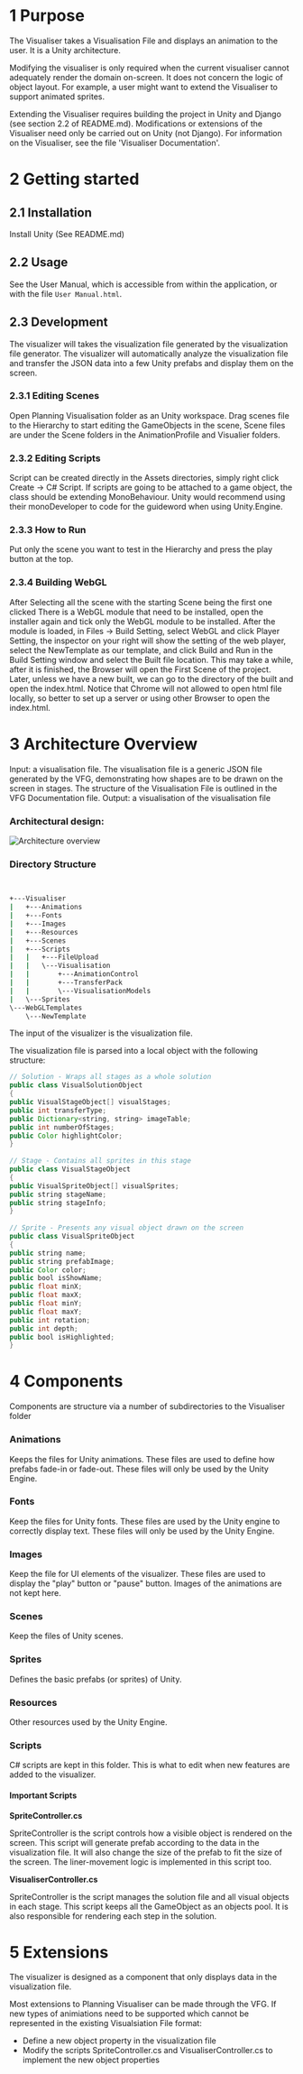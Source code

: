 # 1 Purpose


The Visualiser takes a Visualisation File and displays an animation to the user. It is a Unity architecture.


Modifying the visualiser is only required when the current visualiser cannot adequately render the domain on-screen. It does not concern the logic of object layout. For example, a user might want to extend the Visualiser to support animated sprites.

Extending the Visualiser requires building the project in Unity and Django (see section 2.2 of README.md). Modifications or extensions of the Visualiser need only be carried out on Unity (not Django). For information on the Visualiser, see the file 'Visualiser Documentation'.


# 2 Getting started


## 2.1 Installation


Install Unity (See README.md)


## 2.2 Usage


See the User Manual, which is accessible from within the application, or with the file `User Manual.html`.


## 2.3 Development

The visualizer will takes the visualization file generated by the visualization file generator. The visualizer will automatically analyze the visualization file and transfer the JSON data into a few Unity prefabs and display them on the screen.

### 2.3.1 Editing Scenes

Open Planning Visualisation folder as an Unity workspace. Drag scenes file to the Hierarchy to start editing the GameObjects in the scene, Scene files are under the Scene folders
in the AnimationProfile and Visualier folders.

### 2.3.2 Editing Scripts

Script can be created directly in the Assets directories, simply right click Create -> C# Script. If scripts are going to be attached to a game object, the class should be extending
MonoBehaviour. Unity would recommend using their monoDeveloper to code for the guideword when using Unity.Engine.

### 2.3.3 How to Run

Put only the scene you want to test in the Hierarchy and press the play button at the top.

### 2.3.4 Building WebGL

After Selecting all the scene with the starting Scene being the first one clicked
There is a WebGL module that need to be installed, open the installer again and tick only the WebGL module to be installed.
After the module is loaded, in Files -> Build Setting, select WebGL and click Player Setting, the inspector on your right will show the setting of the web player, select the NewTemplate
as our template, and click Build and Run in the Build Setting window and select the Built file location. This may take a while, after it is finished, the Browser will open the First Scene
of the project. Later, unless we have a new built, we can go to the directory of the built and open the index.html. Notice that Chrome will not allowed to open html file locally, so better
to set up a server or using other Browser to open the index.html.



# 3 Architecture Overview


Input: a visualisation file. The visualisation file is a generic JSON file generated by the VFG, demonstrating how shapes are to be drawn on the screen in stages. The structure of the Visualisation File is outlined in the VFG Documentation file.
Output: a visualisation of the visualisation file


### Architectural design:


![Architecture overview](https://bitbucket.cis.unimelb.edu.au:8445/projects/SWEN90013/repos/swen90013-2018-pl/raw/Docs/images/visualiser/VisualiserArchitecture.png?at=refs%2Fheads%2Ffeature-visualiserDocsUpdate)



### Directory Structure



```bash


+---Visualiser
|   +---Animations
|   +---Fonts
|   +---Images
|   +---Resources
|   +---Scenes
|   +---Scripts
|   |   +---FileUpload
|   |   \---Visualisation
|   |       +---AnimationControl
|   |       +---TransferPack
|   |       \---VisualisationModels
|   \---Sprites
\---WebGLTemplates
    \---NewTemplate

```


The input of the visualizer is the visualization file.


The visualization file is parsed into a local object with the following structure:



```java
// Solution - Wraps all stages as a whole solution
public class VisualSolutionObject
{
public VisualStageObject[] visualStages;
public int transferType;
public Dictionary<string, string> imageTable;
public int numberOfStages;
public Color highlightColor;
}
 
// Stage - Contains all sprites in this stage
public class VisualStageObject
{
public VisualSpriteObject[] visualSprites;
public string stageName;
public string stageInfo;
}
 
// Sprite - Presents any visual object drawn on the screen
public class VisualSpriteObject
{
public string name;
public string prefabImage;
public Color color;
public bool isShowName;
public float minX;
public float maxX;
public float minY;
public float maxY;
public int rotation;
public int depth;
public bool isHighlighted;
}
```


# 4 Components


Components are structure via a number of subdirectories to the Visualiser folder

### Animations
Keeps the files for Unity animations. These files are used to define how prefabs fade-in or fade-out.
These files will only be used by the Unity Engine.
 
### Fonts
Keep the files for Unity fonts. These files are used by the Unity engine to correctly display text.
These files will only be used by the Unity Engine.
 
### Images
Keep the file for UI elements of the visualizer. These files are used to display the "play" button or "pause" button.
Images of the animations are not kept here.
 
### Scenes
Keep the files of Unity scenes.
 
### Sprites
Defines the basic prefabs (or sprites) of Unity.
 
### Resources
Other resources used by the Unity Engine.
 
### Scripts

C# scripts are kept in this folder. This is what to edit when new features are added to the visualizer.

#### Important Scripts

__SpriteController.cs__

SpriteController is the script controls how a visible object is rendered on the screen.
This script will generate prefab according to the data in the visualization file. It will also change the size of the prefab to fit the size of the screen. The liner-movement logic is implemented in this script too.
 
__VisualiserController.cs__

SpriteController is the script manages the solution file and all visual objects in each stage.
This script keeps all the GameObject as an objects pool. It is also responsible for rendering each step in the solution.


# 5 Extensions

The visualizer is designed as a component that only displays data in the visualization file.


Most extensions to Planning Visualiser can be made through the VFG.
If new types of animiations need to be supported which cannot be represented in the existing Visualsiation File format:
* Define a new object property in the visualization file
* Modify the scripts SpriteController.cs and VisualiserController.cs to implement the new object properties